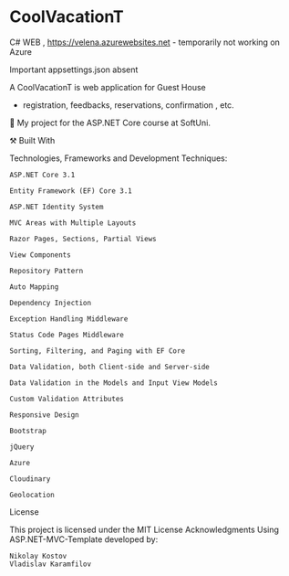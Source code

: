 # CoolVacationT
C# WEB ,
https://velena.azurewebsites.net - temporarily not working on Azure

Important appsettings.json absent


A CoolVacationT is web application for Guest House 
- registration, feedbacks, reservations, confirmation , etc.

🎯 My project for the ASP.NET Core course at SoftUni.

⚒️ Built With

Technologies, Frameworks and Development Techniques:

    ASP.NET Core 3.1

    Entity Framework (EF) Core 3.1

    ASP.NET Identity System

    MVC Areas with Multiple Layouts

    Razor Pages, Sections, Partial Views

    View Components

    Repository Pattern

    Auto Мapping

    Dependency Injection

    Exception Handling Middleware

    Status Code Pages Middleware

    Sorting, Filtering, and Paging with EF Core

    Data Validation, both Client-side and Server-side

    Data Validation in the Models and Input View Models

    Custom Validation Attributes

    Responsive Design

    Bootstrap

    jQuery
	
	Azure 
	
	Cloudinary 
	
	Geolocation

License

This project is licensed under the MIT License
Acknowledgments
Using ASP.NET-MVC-Template developed by:

    Nikolay Kostov
    Vladislav Karamfilov
